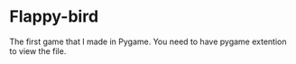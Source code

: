 # Flappy-bird
The first game that I made in Pygame. 
You need to have pygame extention to view the file. 
